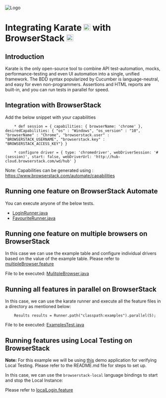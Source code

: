 ![Logo](https://www.browserstack.com/images/static/header-logo.jpg)
# Integrating Karate <a href="https://github.com/karatelabs/karate/tree/master/karate-core"><img src="https://upload.wikimedia.org/wikipedia/commons/thumb/f/f7/Karate_software_logo.svg/1200px-Karate_software_logo.svg.png" alt="Node.js" height="22" /></a> with BrowserStack <a href="https://browserstack.com"><img src="https://www.browserstack.com/blog/favicon.png" alt="Node.js" height="22" /></a>

## Introduction

Karate is the only open-source tool to combine API test-automation, mocks, performance-testing and even UI automation into a single, unified framework. The BDD syntax popularized by Cucumber is language-neutral, and easy for even non-programmers. Assertions and HTML reports are built-in, and you can run tests in parallel for speed.

## Integration with BrowserStack

Add the below snippet with your capabilities
```
    * def session = { capabilities: { browserName: 'chrome' }, desiredCapabilities: { "os" : "Windows", "os_version" : "10", "browserName" : "Chrome", "browserstack.user" : "BROWSERSTACK_USERNAME", "browserstack.key" : "BROWSERSTACK_ACCESS_KEY"} }
    
    * configure driver = { type: 'chromedriver', webDriverSession: '#(session)', start: false, webDriverUrl: 'http://hub-cloud.browserstack.com/wd/hub' }
```
Note: Capabilities can be generated using : https://www.browserstack.com/automate/capabilities

## Running one feature on BrowserStack Automate

You can execute anyone of the below tests.
<ul>
    <li><a href="src/test/java/examples/login/LoginRunner.java">LoginRunner.java</a></li>
    <li><a href="src/test/java/examples/favourites/FavouriteRunner.java">FavouriteRunner.java</a></li>
</ul>


## Running one feature on multiple browsers on BrowserStack

In this case we can use the example table and configure individual drivers based on the value of the example table.
Please refer to [multipleBrowser.feature](src/test/java/examples/multipleBrowser/multipleBrowser.feature)

File to be executed: [MulitpleBrowser.java](src/test/java/examples/multipleBrowser/MultipleBrowser.java)

## Running all features in parallel on BrowserStack

In this case, we can use the karate runner and execute all the feature files in a directory as mentioned below:

```
    Results results = Runner.path("classpath:examples").parallel(5);
```
File to be executed: [ExamplesTest.java](src/test/java/examples/ExamplesTest.java)

## Running features using Local Testing on BrowserStack

<b>Note:</b> For this example we will be using [this](https://github.com/browserstack/browserstack-demo-app) demo application for verifying Local Testing. Please refer to the README.md file for steps to set up.

In this case, we can use the `browserstack-local` language bindings to start and stop the Local Instance:

Please refer to [localLogin.feature](src/test/java/examples/localTests/localLogin.feature)



